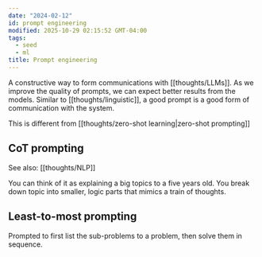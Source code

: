 ```yaml
---
date: "2024-02-12"
id: prompt engineering
modified: 2025-10-29 02:15:52 GMT-04:00
tags:
  - seed
  - ml
title: Prompt engineering
---
```


A constructive way to form communications with [[thoughts/LLMs]]. As we improve the quality of prompts, we can expect better results from the models. Similar to [[thoughts/linguistic]], a good prompt is a good form of communication with the system.

This is different from [[thoughts/zero-shot learning|zero-shot prompting]]

## CoT prompting

See also: [[thoughts/NLP]]

You can think of it as explaining a big topics to a five years old. You break down topic into smaller, logic parts that mimics a train of thoughts.

## Least-to-most prompting

Prompted to first list the sub-problems to a problem, then solve them in sequence.
